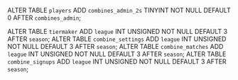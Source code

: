 
ALTER TABLE `players` ADD `combines_admin_2s` TINYINT NOT NULL DEFAULT 0 AFTER `combines_admin`;

ALTER TABLE `tiermaker` ADD `league` INT UNSIGNED NOT NULL DEFAULT 3 AFTER `season`;
ALTER TABLE `combine_settings` ADD `league` INT UNSIGNED NOT NULL DEFAULT 3 AFTER `season`;
ALTER TABLE `combine_matches` ADD `league` INT UNSIGNED NOT NULL DEFAULT 3 AFTER `season`;
ALTER TABLE `combine_signups` ADD `league` INT UNSIGNED NOT NULL DEFAULT 3 AFTER `season`;

